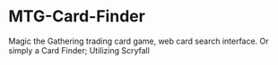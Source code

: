 # MTG-Card-Finder
Magic the Gathering trading card game, web card search interface. Or simply a Card Finder; Utilizing Scryfall
